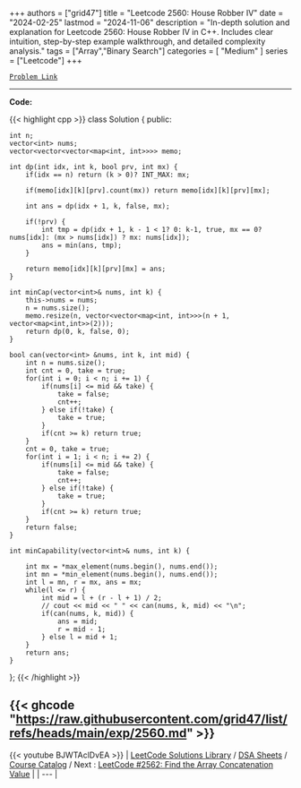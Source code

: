 
+++
authors = ["grid47"]
title = "Leetcode 2560: House Robber IV"
date = "2024-02-25"
lastmod = "2024-11-06"
description = "In-depth solution and explanation for Leetcode 2560: House Robber IV in C++. Includes clear intuition, step-by-step example walkthrough, and detailed complexity analysis."
tags = ["Array","Binary Search"]
categories = [
    "Medium"
]
series = ["Leetcode"]
+++



[`Problem Link`](https://leetcode.com/problems/house-robber-iv/description/)

---
**Code:**

{{< highlight cpp >}}
class Solution {
public:
    
    int n;
    vector<int> nums;
    vector<vector<vector<map<int, int>>>> memo;
    
    int dp(int idx, int k, bool prv, int mx) {
        if(idx == n) return (k > 0)? INT_MAX: mx;
        
        if(memo[idx][k][prv].count(mx)) return memo[idx][k][prv][mx];
        
        int ans = dp(idx + 1, k, false, mx);
        
        if(!prv) {
            int tmp = dp(idx + 1, k - 1 < 1? 0: k-1, true, mx == 0? nums[idx]: (mx > nums[idx]) ? mx: nums[idx]);
            ans = min(ans, tmp);            
        }

        return memo[idx][k][prv][mx] = ans;
    }
    
    int minCap(vector<int>& nums, int k) {
        this->nums = nums;
        n = nums.size();
        memo.resize(n, vector<vector<map<int, int>>>(n + 1, vector<map<int,int>>(2)));
        return dp(0, k, false, 0);
    }
    
    bool can(vector<int> &nums, int k, int mid) {
        int n = nums.size();
        int cnt = 0, take = true;
        for(int i = 0; i < n; i += 1) {
            if(nums[i] <= mid && take) {
                take = false;
                cnt++;
            } else if(!take) {
                take = true;
            }
            if(cnt >= k) return true;
        }
        cnt = 0, take = true;
        for(int i = 1; i < n; i += 2) {
            if(nums[i] <= mid && take) {
                take = false;
                cnt++;
            } else if(!take) {
                take = true;
            }
            if(cnt >= k) return true;
        }        
        return false;
    }
    
    int minCapability(vector<int>& nums, int k) {
        
        int mx = *max_element(nums.begin(), nums.end());
        int mn = *min_element(nums.begin(), nums.end());
        int l = mn, r = mx, ans = mx;
        while(l <= r) {
            int mid = l + (r - l + 1) / 2;
            // cout << mid << " " << can(nums, k, mid) << "\n";
            if(can(nums, k, mid)) {
                ans = mid;
                r = mid - 1;
            } else l = mid + 1;
        }
        return ans;
    }
};
{{< /highlight >}}

{{< ghcode "https://raw.githubusercontent.com/grid47/list/refs/heads/main/exp/2560.md" >}}
---
{{< youtube BJWTAclDvEA >}}
| [LeetCode Solutions Library](https://grid47.xyz/leetcode/) / [DSA Sheets](https://grid47.xyz/sheets/) / [Course Catalog](https://grid47.xyz/courses/) / Next : [LeetCode #2562: Find the Array Concatenation Value](https://grid47.xyz/posts/leetcode-2562-find-the-array-concatenation-value-solution/) |
| --- |
